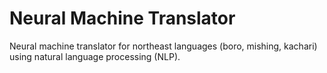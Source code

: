 # Neural Machine Translator
Neural machine translator for northeast languages (boro, mishing, kachari) using natural language processing (NLP).
